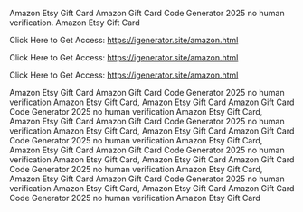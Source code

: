 Amazon Etsy Gift Card Amazon Gift Card Code Generator 2025 no human verification. Amazon Etsy Gift Card

Click Here to Get Access: https://igenerator.site/amazon.html

Click Here to Get Access: https://igenerator.site/amazon.html

Click Here to Get Access: https://igenerator.site/amazon.html

Amazon Etsy Gift Card Amazon Gift Card Code Generator 2025 no human verification Amazon Etsy Gift Card, Amazon Etsy Gift Card Amazon Gift Card Code Generator 2025 no human verification Amazon Etsy Gift Card, Amazon Etsy Gift Card Amazon Gift Card Code Generator 2025 no human verification Amazon Etsy Gift Card, Amazon Etsy Gift Card Amazon Gift Card Code Generator 2025 no human verification Amazon Etsy Gift Card, Amazon Etsy Gift Card Amazon Gift Card Code Generator 2025 no human verification Amazon Etsy Gift Card, Amazon Etsy Gift Card Amazon Gift Card Code Generator 2025 no human verification Amazon Etsy Gift Card, Amazon Etsy Gift Card Amazon Gift Card Code Generator 2025 no human verification Amazon Etsy Gift Card, Amazon Etsy Gift Card Amazon Gift Card Code Generator 2025 no human verification Amazon Etsy Gift Card
